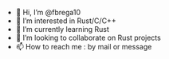 - 👋 Hi, I’m @fbrega10
- 👀 I’m interested in Rust/C/C++
- 🌱 I’m currently learning Rust
- 💞️ I’m looking to collaborate on Rust projects
- 📫 How to reach me : by mail or message

<!---
fbrega10/fbrega10 is a ✨ special ✨ repository because its `README.md` (this file) appears on your GitHub profile.
You can click the Preview link to take a look at your changes.
--->
